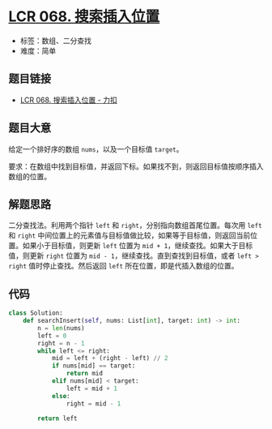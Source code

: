 # [LCR 068. 搜索插入位置](https://leetcode.cn/problems/N6YdxV/)

- 标签：数组、二分查找
- 难度：简单

## 题目链接

- [LCR 068. 搜索插入位置 - 力扣](https://leetcode.cn/problems/N6YdxV/)

## 题目大意

给定一个排好序的数组 `nums`，以及一个目标值 `target`。

要求：在数组中找到目标值，并返回下标。如果找不到，则返回目标值按顺序插入数组的位置。

## 解题思路

二分查找法。利用两个指针 `left` 和 `right`，分别指向数组首尾位置。每次用 `left` 和 `right` 中间位置上的元素值与目标值做比较，如果等于目标值，则返回当前位置。如果小于目标值，则更新 `left` 位置为 `mid + 1`，继续查找。如果大于目标值，则更新 `right` 位置为 `mid - 1`，继续查找。直到查找到目标值，或者 `left > right` 值时停止查找。然后返回 `left` 所在位置，即是代插入数组的位置。

## 代码

```python
class Solution:
    def searchInsert(self, nums: List[int], target: int) -> int:
        n = len(nums)
        left = 0
        right = n - 1
        while left <= right:
            mid = left + (right - left) // 2
            if nums[mid] == target:
                return mid
            elif nums[mid] < target:
                left = mid + 1
            else:
                right = mid - 1

        return left
```

